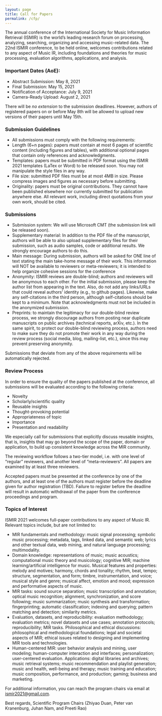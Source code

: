 ```yaml
---
layout: page
title: Call for Papers
permalink: /cfp/
---
```


The annual conference of the International Society for Music Information Retrieval (ISMIR) is the world’s leading research forum on processing, analyzing, searching, organizing and accessing music-related data. The 22nd ISMIR conference, to be held online, welcomes contributions related to any aspect of Music IR, including foundations and theories for music processing, evaluation algorithms, applications, and analysis.


### Important Dates (AoE):
- Abstract Submission: May 8, 2021
- Final Submission: May 15, 2021
- Notification of Acceptance: July 9, 2021
- Camera-Ready Upload: August 2, 2021

There will be *no extension* to the submission deadlines. However, authors of registered papers on or before May 8th will be allowed to upload new versions of their papers until May 15th.


### Submission Guidelines
- All submissions must comply with the following requirements:
- Length (6+n pages): papers must contain at most 6 pages of scientific content (including figures and tables), with additional optional pages that contain only references and acknowledgments.
- Templates: papers must be submitted in PDF format using the ISMIR 2021 templates (LaTex or Word) to be released soon. You may not manipulate the style files in any way.
- File size: submitted PDF files must be at most 4MB in size. Please compress images and figures as necessary before submitting.
- Originality: papers must be original contributions. They cannot have been published elsewhere nor currently submitted for publication anywhere else. All relevant work, including direct quotations from your own work, should be cited.



### Submissions
- Submission system: We will use Microsoft CMT (the submission link will be released soon).
- Supplementary material: In addition to the PDF file of the manuscript, authors will be able to also upload supplementary files for their submission, such as audio samples, code or additional results. We strongly encourage authors to do this.
- Main message: During submission, authors will be asked for ONE line of text stating the main take-home message of their work. This information will NOT be available to reviewers or meta-reviewers; it is intended to help organize cohesive sessions for the conference
- Anonymity: ISMIR reviews are double-blind; authors and reviewers will be anonymous to each other. For the initial submission, please keep the author list from appearing in the text. Also, do not add any links/URLs that could reveal authors’ identity (e.g., to github pages). Likewise,
make any self-citations in the third person, although self-citations should be kept to a minimum. Note that acknowledgments must not be included in the anonymized submission.
- Preprints: to maintain the legitimacy for our double-blind review process, we strongly discourage authors from posting near duplicate manuscripts on public archives (technical reports, arXiv, etc.). In the same spirit, to protect our double-blind reviewing process, authors need to make sure they do not promote their work in any way during the review process (social media, blog, mailing-list, etc.), since this may prevent preserving anonymity.

Submissions that deviate from any of the above requirements will be automatically rejected.



### Review Process
In order to ensure the quality of the papers published at the conference, all submissions will be evaluated according to the following criteria:

- Novelty
- Scholarly/scientific quality
- Reusable insights
- Thought-provoking potential
- Appropriateness of topic
- Importance
- Presentation and readability

We especially call for submissions that explicitly discuss reusable insights, that is, insights that may go beyond the scope of the paper, domain or application, to build up consistent knowledge across the MIR community.

The reviewing workflow follows a two-tier model, i.e. with one level of “regular” reviewers, and another level of “meta-reviewers”. All papers are examined by at least three reviewers.

Accepted papers must be presented at the conference by one of the authors, and at least one of the authors must register before the deadline given for author registration (TBD). Failure to register before the deadline will result in automatic withdrawal of the paper from the conference proceedings and program.


### Topics of Interest
ISMIR 2021 welcomes full-paper contributions to any aspect of Music IR. Relevant topics include, but are not limited to:

- MIR fundamentals and methodology: music signal processing; symbolic music processing; metadata, tags, linked data, and semantic web; lyrics and other textual data, web mining, and natural language processing; multimodality.
- Domain knowledge: representations of music; music acoustics; computational music theory and musicology; cognitive MIR; machine learning/artificial intelligence for music.
Musical features and properties: melody and motives; harmony, chords and tonality; rhythm, beat, tempo; structure, segmentation, and form; timbre, instrumentation, and voice; musical style and genre; musical affect, emotion and mood; expression and performative aspects of music.
- MIR tasks: sound source separation; music transcription and annotation; optical music recognition; alignment, synchronization, and score following; music summarization; music synthesis and transformation; fingerprinting; automatic classification; indexing and querying; pattern matching and detection; similarity metrics.
- Evaluation, datasets, and reproducibility: evaluation methodology; evaluation metrics; novel datasets and use cases; annotation protocols; reproducibility; MIR tasks.
Philosophical and ethical discussions: philosophical and methodological foundations; legal and societal aspects of MIR; ethical issues related to designing and implementing MIR tools and technologies.
- Human-centered MIR: user behavior analysis and mining, user modeling; human-computer interaction and interfaces; personalization; user-centered evaluation.
Applications: digital libraries and archives; music retrieval systems; music recommendation and playlist generation; music and health, well-being and therapy; music training and education; music composition, performance, and production; gaming; business and marketing.

For additional information, you can reach the program chairs via email at ismir2021@gmail.com.


Best regards,
Scientific Program Chairs (Zhiyao Duan, Peter van Kranenburg, Juhan Nam, and Preeti Rao)

